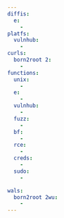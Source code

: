 ```yaml
---
diffis:
  e:
    -
platfs:
  vulnhub:
    -
curls:
  born2root 2:
    -
functions:
  unix:
    -
  e:
    -
  vulnhub:
    -
  fuzz:
    -
  bf:
    -
  rce:
    -
  creds:
    -
  sudo:
    -

wals:
  born2root 2wu:
    -
---
```

